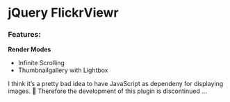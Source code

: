jQuery FlickrViewr
==================

### Features:

**Render Modes**
* Infinite Scrolling
* Thumbnailgallery with Lightbox

I think it’s a pretty bad idea to have JavaScript as dependeny for displaying images. :hankey:
Therefore the development of this plugin is discontinued …
